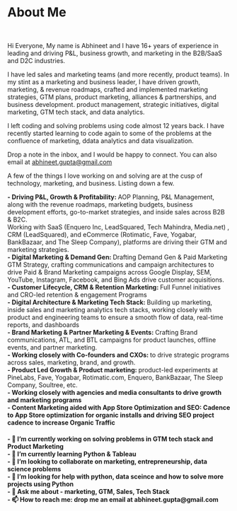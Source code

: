 <H1> About Me </H1><br>

Hi Everyone,
My name is Abhineet and I have 16+ years of experience in leading and driving P&L, business growth, and marketing in the B2B/SaaS and D2C industries. 

I have led sales and marketing teams (and more recently, product teams). In my stint as a marketing and business leader, I have driven growth, 
marketing, & revenue roadmaps, crafted and implemented marketing strategies, GTM plans, product marketing, alliances & partnerships, and business development. product management, strategic initiatives, digital marketing, GTM tech stack, and data analytics.

I left coding and solving problems using code almost 12 years back. I have recently started learning to code again to some of the problems at the confluence of marketing, ddata analytics and data visualization.

Drop a note in the inbox, and I would be happy to connect. You can also email at abhineet.gupta@gmail.com

A few of the things I love working on and solving are at the cusp of technology, marketing, and business. Listing down a few.

<b>- Driving P&L, Growth & Profitability: </b> AOP Planning, P&L Management, along with the revenue roadmaps, marketing budgets, business development efforts, go-to-market strategies, and inside sales across B2B & B2C. <br>
Working with SaaS (Enquero Inc, LeadSquared, Tech Mahindra, Media.net) , CRM (LeadSquared), and eCommerce (Rotimatic, Fave, Yogabar, BankBazaar, and The Sleep Company), platforms are driving their GTM and marketing strategies.<br>
<b>- Digital Marketing & Demand Gen: </b>Drafting Demand Gen & Paid Marketing GTM Strategy, crafting communications and campaign architectures to drive Paid & Brand Marketing campaigns across Google Display, SEM, YouTube, Instagram, Facebook, and Bing Ads drive customer acquisitions.<br>
<b>- Customer Lifecycle, CRM & Retention Marketing:  </b> Full Funnel initiatives and CRO-led retention & engagement Programs <br>
<b>- Digital Architecture & Marketing Tech Stack: </b> Building up marketing, inside sales and marketing analytics tech stacks, working closely with product and engineering teams to ensure a smooth flow of data, real-time reports, and dashboards <br>
<b>- Brand Marketing & Partner Marketing & Events: </b> Crafting Brand communications, ATL, and BTL campaigns for product launches, offline events, and partner marketing. <br>
<b>- Working closely with Co-founders and CXOs: </b> to drive strategic programs across sales, marketing, brand, and growth.<br>
<b>- Product Led Growth & Product marketing: </b> product-led experiments at PineLabs, Fave, Yogabar, Rotimatic.com, Enquero, BankBazaar, The Sleep Company, Soultree, etc.<br>
<b>- Working closely with agencies and media consultants to drive growth and marketing programs<br>
<b>- Content Marketing aided with App Store Optimization and SEO: </b> Cadence to App Store optimization for organic installs and driving SEO project cadence to increase Organic Traffic<br>

<H4>
- 🔭 I’m currently working on solving problems in GTM tech stack and Product Marketing <br>
- 🌱 I’m currently learning Python & Tableau <br>
- 👯 I’m looking to collaborate on marketing, entrepreneurship, data science problems <br>
- 🤔 I’m looking for help with python, data sceince and how to solve more projects using Python <br>
- 💬 Ask me about - marketing, GTM, Sales, Tech Stack<br>
- 📫 How to reach me: drop me an email at abhineet.gupta@gmail.com <br>

</H4>
